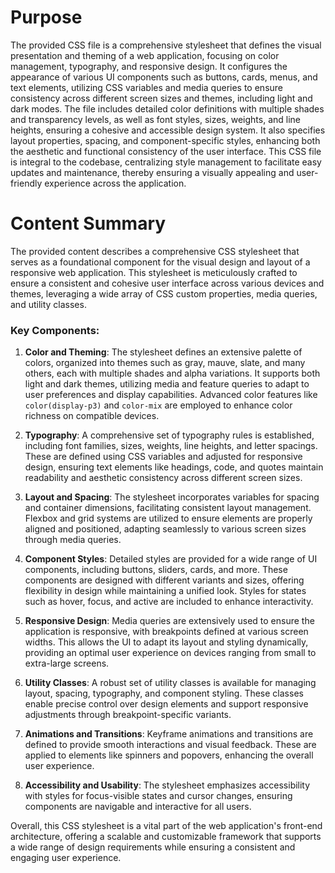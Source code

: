 # Purpose
The provided CSS file is a comprehensive stylesheet that defines the visual presentation and theming of a web application, focusing on color management, typography, and responsive design. It configures the appearance of various UI components such as buttons, cards, menus, and text elements, utilizing CSS variables and media queries to ensure consistency across different screen sizes and themes, including light and dark modes. The file includes detailed color definitions with multiple shades and transparency levels, as well as font styles, sizes, weights, and line heights, ensuring a cohesive and accessible design system. It also specifies layout properties, spacing, and component-specific styles, enhancing both the aesthetic and functional consistency of the user interface. This CSS file is integral to the codebase, centralizing style management to facilitate easy updates and maintenance, thereby ensuring a visually appealing and user-friendly experience across the application.
# Content Summary
The provided content describes a comprehensive CSS stylesheet that serves as a foundational component for the visual design and layout of a responsive web application. This stylesheet is meticulously crafted to ensure a consistent and cohesive user interface across various devices and themes, leveraging a wide array of CSS custom properties, media queries, and utility classes.

### Key Components:

1. **Color and Theming**: The stylesheet defines an extensive palette of colors, organized into themes such as gray, mauve, slate, and many others, each with multiple shades and alpha variations. It supports both light and dark themes, utilizing media and feature queries to adapt to user preferences and display capabilities. Advanced color features like `color(display-p3)` and `color-mix` are employed to enhance color richness on compatible devices.

2. **Typography**: A comprehensive set of typography rules is established, including font families, sizes, weights, line heights, and letter spacings. These are defined using CSS variables and adjusted for responsive design, ensuring text elements like headings, code, and quotes maintain readability and aesthetic consistency across different screen sizes.

3. **Layout and Spacing**: The stylesheet incorporates variables for spacing and container dimensions, facilitating consistent layout management. Flexbox and grid systems are utilized to ensure elements are properly aligned and positioned, adapting seamlessly to various screen sizes through media queries.

4. **Component Styles**: Detailed styles are provided for a wide range of UI components, including buttons, sliders, cards, and more. These components are designed with different variants and sizes, offering flexibility in design while maintaining a unified look. Styles for states such as hover, focus, and active are included to enhance interactivity.

5. **Responsive Design**: Media queries are extensively used to ensure the application is responsive, with breakpoints defined at various screen widths. This allows the UI to adapt its layout and styling dynamically, providing an optimal user experience on devices ranging from small to extra-large screens.

6. **Utility Classes**: A robust set of utility classes is available for managing layout, spacing, typography, and component styling. These classes enable precise control over design elements and support responsive adjustments through breakpoint-specific variants.

7. **Animations and Transitions**: Keyframe animations and transitions are defined to provide smooth interactions and visual feedback. These are applied to elements like spinners and popovers, enhancing the overall user experience.

8. **Accessibility and Usability**: The stylesheet emphasizes accessibility with styles for focus-visible states and cursor changes, ensuring components are navigable and interactive for all users.

Overall, this CSS stylesheet is a vital part of the web application's front-end architecture, offering a scalable and customizable framework that supports a wide range of design requirements while ensuring a consistent and engaging user experience.
